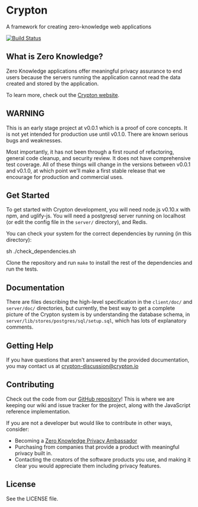 # Crypton

A framework for creating zero-knowledge web applications

[![Build Status](https://travis-ci.org/SpiderOak/crypton.png?branch=master)](https://travis-ci.org/SpiderOak/crypton)

## What is Zero Knowledge?

Zero Knowledge applications offer meaningful privacy assurance to end users
because the servers running the application cannot read the data created and
stored by the application.

To learn more, check out the [Crypton website](https://crypton.io/).

## WARNING

This is an early stage project at v0.0.1 which is a proof of core concepts.  It
is not yet intended for production use until v0.1.0.  There are known serious
bugs and weaknesses.

Most importantly, it has not been through a first round of refactoring, general
code cleanup, and security review. It does not have comprehensive test
coverage.  All of these things will change in the versions between v0.0.1 and
v0.1.0, at which point we'll make a first stable release that we encourage for
production and commercial uses. 

## Get Started

To get started with Crypton development, you will need node.js v0.10.x with npm,
and uglify-js. You will need a postgresql server running on localhost (or
edit the config file in the `server/` directory), and Redis.

You can check your system for the correct dependencies by running (in this directory):

sh ./check_dependencies.sh

Clone the repository and run `make` to install the rest of the dependencies and
run the tests.

## Documentation

There are files describing the high-level specification in the `client/doc/`
and `server/doc/` directories, but currently, the best way to get a complete
picture of the Crypton system is by understanding the database schema, in
`server/lib/stores/postgres/sql/setup.sql`, which has lots of explanatory
comments.

## Getting Help

If you have questions that aren't answered by the provided documentation, you
may contact us at crypton-discussion@crypton.io

## Contributing

Check out the code from our
[GitHub repository](https://github.com/SpiderOak/crypton)!
This is where we are keeping our wiki and issue tracker for the project, along
with the JavaScript reference implementation.

If you are not a developer but would like to contribute in other ways, consider:

* Becoming a
  [Zero Knowledge Privacy Ambassador](https://spideroak.com/blog/20121121085239-looking-for-a-few-good-ambassadors)
* Purchasing from companies that provide a product with meaningful privacy
  built in.
* Contacting the creators of the software products you use, and making it clear
  you would appreciate them including privacy features.

## License

See the LICENSE file.
